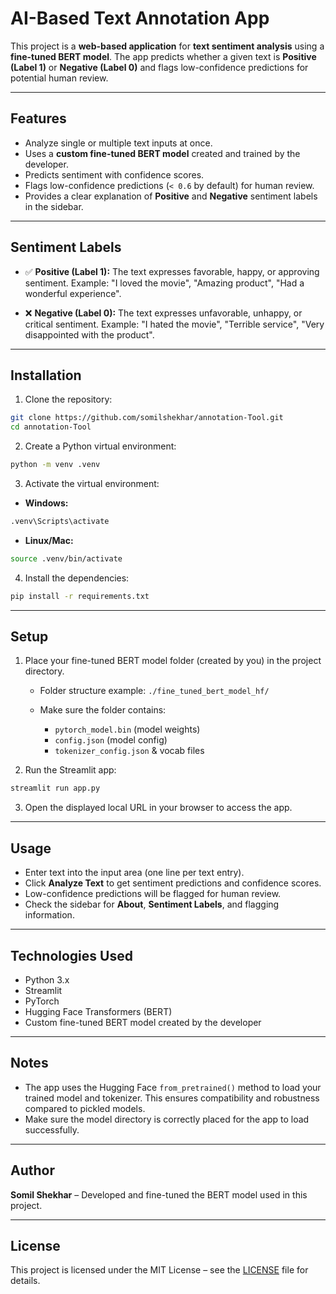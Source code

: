# AI-Based Text Annotation App

This project is a **web-based application** for **text sentiment analysis** using a **fine-tuned BERT model**. The app predicts whether a given text is **Positive (Label 1)** or **Negative (Label 0)** and flags low-confidence predictions for potential human review.

---

## Features

* Analyze single or multiple text inputs at once.
* Uses a **custom fine-tuned BERT model** created and trained by the developer.
* Predicts sentiment with confidence scores.
* Flags low-confidence predictions (`< 0.6` by default) for human review.
* Provides a clear explanation of **Positive** and **Negative** sentiment labels in the sidebar.

---

## Sentiment Labels

* ✅ **Positive (Label 1):** The text expresses favorable, happy, or approving sentiment.
  Example: "I loved the movie", "Amazing product", "Had a wonderful experience".

* ❌ **Negative (Label 0):** The text expresses unfavorable, unhappy, or critical sentiment.
  Example: "I hated the movie", "Terrible service", "Very disappointed with the product".

---

## Installation

1. Clone the repository:

```bash
git clone https://github.com/somilshekhar/annotation-Tool.git
cd annotation-Tool

```

2. Create a Python virtual environment:

```bash
python -m venv .venv
```

3. Activate the virtual environment:

* **Windows:**

```bash
.venv\Scripts\activate
```

* **Linux/Mac:**

```bash
source .venv/bin/activate
```

4. Install the dependencies:

```bash
pip install -r requirements.txt
```

---

## Setup

1. Place your fine-tuned BERT model folder (created by you) in the project directory.

   * Folder structure example: `./fine_tuned_bert_model_hf/`
   * Make sure the folder contains:

     * `pytorch_model.bin` (model weights)
     * `config.json` (model config)
     * `tokenizer_config.json` & vocab files

2. Run the Streamlit app:

```bash
streamlit run app.py
```

3. Open the displayed local URL in your browser to access the app.

---

## Usage

* Enter text into the input area (one line per text entry).
* Click **Analyze Text** to get sentiment predictions and confidence scores.
* Low-confidence predictions will be flagged for human review.
* Check the sidebar for **About**, **Sentiment Labels**, and flagging information.

---

## Technologies Used

* Python 3.x
* Streamlit
* PyTorch
* Hugging Face Transformers (BERT)
* Custom fine-tuned BERT model created by the developer

---

## Notes

* The app uses the Hugging Face `from_pretrained()` method to load your trained model and tokenizer. This ensures compatibility and robustness compared to pickled models.
* Make sure the model directory is correctly placed for the app to load successfully.

---

## Author

**Somil Shekhar** – Developed and fine-tuned the BERT model used in this project.

---

## License

This project is licensed under the MIT License – see the [LICENSE](LICENSE) file for details.
